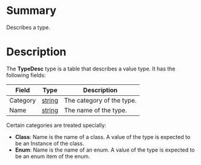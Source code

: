 # Summary
Describes a type.

# Description
The **TypeDesc** type is a table that describes a value type. It has the
following fields:

Field      | Type         | Description
-----------|--------------|------------
Category   | [string](##) | The category of the type.
Name       | [string](##) | The name of the type.

Certain categories are treated specially:

- **Class**: Name is the name of a class. A value of the type is expected to be
  an Instance of the class.
- **Enum**: Name is the name of an enum. A value of the type is expected to be
  an enum item of the enum.
